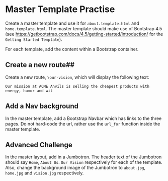 # Master Template Practise

Create a master template and use it for `about.template.html` and `home.template.html`. The master template should make use of Bootstrap 4.5 (see https://getbootstrap.com/docs/4.5/getting-started/introduction/ 
for the `Getting Started Template`).

For each template, add the content within a Bootstrap container.

## Create a new route## 
Create a new route, `\our-vision`, which will display the following text:

```
Our mission at ACME Anvils is selling the cheapest products with energy, humor and wit
```

## Add a Nav background

In the master template, add a Bootstrap Navbar which has links to the three pages. Do not hard-code the url, rather use the `url_for` function inside the master template.

## Advanced Challenge
In the master layout, add in a Jumbotron. The header text of the Jumbotron should say `Home`, `About Us`. `Our Vision` respectively for each of the template.
Also, change the background image of the Jumbotron to `about.jpg`,  `home.jpg` and `vision.jpg` respectively. 
